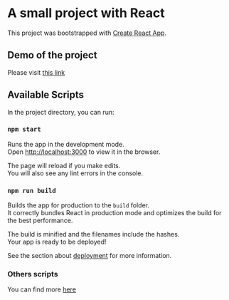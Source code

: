 # A small project with React

This project was bootstrapped with [Create React App](https://github.com/facebook/create-react-app).

## Demo of the project

Please visit [this link](http://lukas-react-app.herokuapp.com)

## Available Scripts

In the project directory, you can run:

### `npm start`

Runs the app in the development mode.\
Open [http://localhost:3000](http://localhost:3000) to view it in the browser.

The page will reload if you make edits.\
You will also see any lint errors in the console.

### `npm run build`

Builds the app for production to the `build` folder.\
It correctly bundles React in production mode and optimizes the build for the best performance.

The build is minified and the filenames include the hashes.\
Your app is ready to be deployed!

See the section about [deployment](https://facebook.github.io/create-react-app/docs/deployment) for more information.

### Others scripts

You can find more [here](https://create-react-app.dev/docs/available-scripts/)
